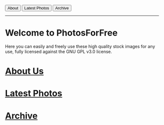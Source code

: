 <button onclick="window.location.href='https://eshanepicfighter.github.io/PhotosForFree/about';"> About </button> <button onclick="window.location.href='https://eshanepicfighter.github.io/PhotosForFree/latestphotos';"> Latest Photos </button> <button onclick="window.location.href='https://eshanepicfighter.github.io/PhotosForFree/archive';"> Archive </button>

***
# Welcome to PhotosForFree

Here you can easily and freely use these high quality stock images for any use, fully licensed against the GNU GPL v3.0 license. 

# [About Us](about.md)

# [Latest Photos](latestphotos.md)

# [Archive](archive.md)
